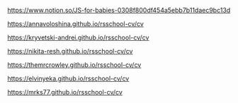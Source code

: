 [https://www.notion.so/JS-for-babies-0308f800df454a5ebb7b11daec9bc13d
](https://sore-valley-72f.notion.site/JS-for-babies-0308f800df454a5ebb7b11daec9bc13d)


https://annavoloshina.github.io/rsschool-cv/cv


https://kryvetski-andrei.github.io/rsschool-cv/cv


https://nikita-resh.github.io/rsschool-cv/cv


https://themrcrowley.github.io/rsschool-cv/cv


https://elvinyeka.github.io/rsschool-cv/cv


https://mrks77.github.io/rsschool-cv/cv
